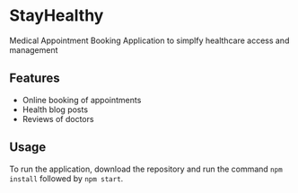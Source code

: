 # StayHealthy
Medical Appointment Booking Application to simplfy healthcare access and management


## Features
- Online booking of appointments
- Health blog posts
- Reviews of doctors

## Usage
To run the application, download the repository and run the command `npm install` followed by `npm start`.